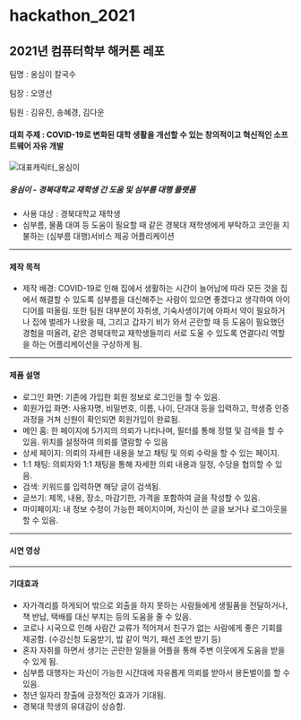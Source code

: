 # hackathon_2021

## 2021년 컴퓨터학부 해커톤 레포

팀명 : 옹심이 칼국수

팀장 : 오영선

팀원 : 김유진, 송혜경, 김다운

#### 대회 주제 : COVID-19로 변화된 대학 생활을 개선할 수 있는 창의적이고 혁신적인 소프트웨어 자유 개발

![대표캐릭터_옹심이](https://github.com/zladb/hackathon_2021/commit/92cfcfc652a60d2ae24fe799c79c02e3aad27c4f)

##### 옹심이 - 경북대학교 재학생 간 도움 및 심부름 대행 플랫폼
- 사용 대상 : 경북대학교 재학생
- 심부름, 물품 대여 등 도움이 필요할 때 같은 경북대 재학생에게 부탁하고 코인을 지불하는 (심부름 대행)서비스 제공 어플리케이션


- - -


#### 제작 목적
- 제작 배경: COVID-19로 인해 집에서 생활하는 시간이 늘어남에 따라 모든 것을 집에서 해결할 수 있도록 심부름을 대신해주는 사람이 있으면 좋겠다고 생각하여 아이디어를 떠올림.
또한 팀원 대부분이 자취생, 기숙사생이기에 아파서 약이 필요하거나 집에 벌레가 나왔을 때, 그리고 갑자기 비가 와서 곤란할 때 등 도움이 필요했던 경험을 떠올려, 같은 경북대학교 재학생들끼리 서로 도울 수 있도록 연결다리 역할을 하는 어플리케이션을 구상하게 됨.


- - -


#### 제품 설명
+ 로그인 화면: 기존에 가입한 회원 정보로 로그인을 할 수 있음.
+ 회원가입 화면: 사용자명, 비밀번호, 이름, 나이, 단과대 등을 입력하고, 학생증 인증 과정을 거쳐 신원이 확인되면 회원가입이 완료됨.
+ 메인 홈: 한 페이지에 5가지의 의뢰가 나타나며, 필터를 통해 정렬 및 검색을 할 수 있음. 위치를 설정하여 의뢰를 열람할 수 있음
+ 상세 페이지: 의뢰의 자세한 내용을 보고 채팅 및 의뢰 수락을 할 수 있는 페이지.
+ 1:1 채팅: 의뢰자와 1:1 채팅을 통해 자세한 의뢰 내용과 일정, 수당을 협의할 수 있음.
+ 검색: 키워드를 입력하면 해당 글이 검색됨.
+ 글쓰기: 제목, 내용, 장소, 마감기한, 가격을 포함하여 글을 작성할 수 있음.
+ 마이페이지: 내 정보 수정이 가능한 페이지이며, 자신이 쓴 글을 보거나 로그아웃을 할 수 있음.


- - -


#### 시연 영상



- - -


#### 기대효과
- 자가격리를 하게되어 밖으로 외출을 하지 못하는 사람들에게 생필품을 전달하거나, 책 반납, 택배를 대신 부치는 등의 도움을 줄 수 있음.
- 코로나 시국으로 인해 사람간 교류가 적어져서 친구가 없는 사람에게 좋은 기회를 제공함. (수강신청 도움받기, 밥 같이 먹기, 패션 조언 받기 등) 
- 혼자 자취를 하면서 생기는 곤란한 일들을 어플을 통해 주변 이웃에게 도움을 받을 수 있게 됨.
- 심부름 대행자는 자신이 가능한 시간대에 자유롭게 의뢰를 받아서 용돈벌이를 할 수 있음.
- 청년 일자리 창출에 긍정적인 효과가 기대됨.
- 경북대 학생의 유대감이 상승함.
